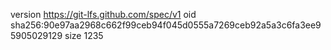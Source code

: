 version https://git-lfs.github.com/spec/v1
oid sha256:90e97aa2968c662f99ceb94f045d0555a7269ceb92a5a3c6fa3ee95905029129
size 1235
